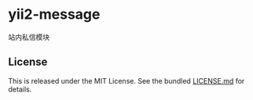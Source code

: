 # yii2-message
站内私信模块

## License

This is released under the MIT License. See the bundled [LICENSE.md](LICENSE.md)
for details.